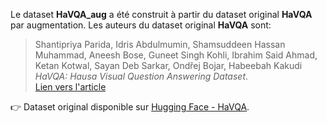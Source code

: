  Le dataset **HaVQA_aug** a été construit à partir du dataset original **HaVQA** par augmentation.
 Les auteurs du dataset  original **HaVQA** sont:
> Shantipriya Parida, Idris Abdulmumin, Shamsuddeen Hassan Muhammad, Aneesh Bose, Guneet Singh Kohli, Ibrahim Said Ahmad, Ketan Kotwal, Sayan Deb Sarkar, Ondřej Bojar, Habeebah Kakudi 
> *HaVQA: Hausa Visual Question Answering Dataset*.  
> [Lien vers l'article](https://aclanthology.org/2023.findings-acl.646/)

👉 Dataset original disponible sur [Hugging Face - HaVQA](https://huggingface.co/datasets/HausaNLP/HausaVQA).

